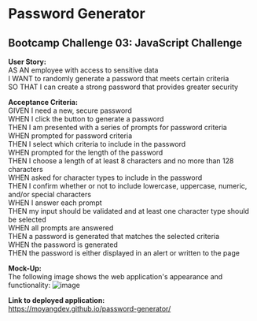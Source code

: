 # Password Generator
## Bootcamp Challenge 03: JavaScript Challenge

<b>User Story:</b><br />
AS AN employee with access to sensitive data<br />
I WANT to randomly generate a password that meets certain criteria<br />
SO THAT I can create a strong password that provides greater security<br />

<b>Acceptance Criteria:</b><br />
GIVEN I need a new, secure password<br />
WHEN I click the button to generate a password<br />
THEN I am presented with a series of prompts for password criteria<br />
WHEN prompted for password criteria<br />
THEN I select which criteria to include in the password<br />
WHEN prompted for the length of the password<br />
THEN I choose a length of at least 8 characters and no more than 128 characters<br />
WHEN asked for character types to include in the password<br />
THEN I confirm whether or not to include lowercase, uppercase, numeric, and/or special characters<br />
WHEN I answer each prompt<br />
THEN my input should be validated and at least one character type should be selected<br />
WHEN all prompts are answered<br />
THEN a password is generated that matches the selected criteria<br />
WHEN the password is generated<br />
THEN the password is either displayed in an alert or written to the page<br />

<b>Mock-Up:</b><br />
The following image shows the web application's appearance and functionality:
![image](https://user-images.githubusercontent.com/98504854/155902794-c949bb24-db0b-4a12-8ad8-d3803cb69075.png)

<b>Link to deployed application:</b><br />
https://moyangdev.github.io/password-generator/
